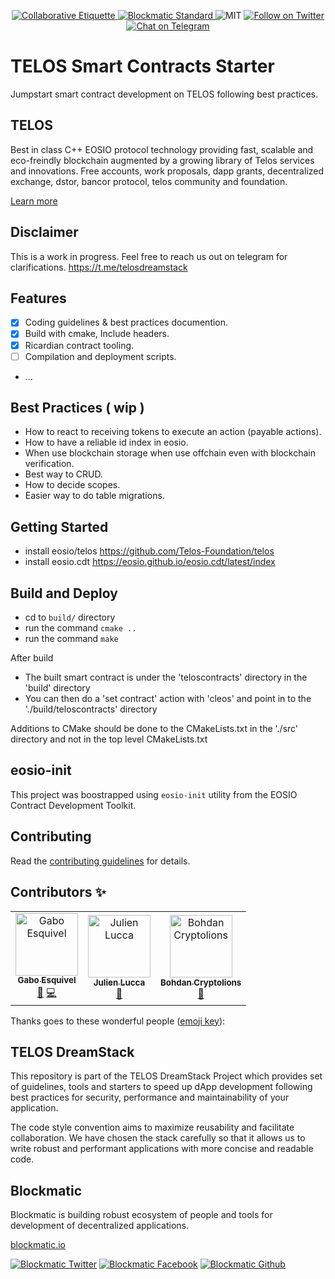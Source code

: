 <p align="center">
	</a>
	<a href="https://git.io/col">
		<img src="https://img.shields.io/badge/%E2%9C%93-collaborative_etiquette-brightgreen.svg" alt="Collaborative Etiquette">
	</a>
  <a href="https://developers.blockmatic.io">
		<img src="https://img.shields.io/badge/code%20style-blockmatic-brightgreen.svg" alt="Blockmatic Standard">
	</a>
	<img src="https://img.shields.io/dub/l/vibe-d.svg" alt="MIT" />
	<a href="https://twitter.com/intent/follow?screen_name=telosdreamstack">
		<img src="https://img.shields.io/twitter/follow/telosdreamstack.svg?style=social&logo=twitter" alt="Follow on Twitter" />
	</a>
	<a href="https://t.me/telosdreamstack">
		<img src="https://img.shields.io/badge/-Chat%20on%20Telegram-blue?style=social&logo=telegram" alt="Chat on Telegram">
	</a>
</p>

# TELOS Smart Contracts Starter

Jumpstart smart contract development on TELOS following best practices.

## TELOS

Best in class C++ EOSIO protocol technology providing fast, scalable and eco-freindly blockchain augmented by a growing library of Telos services and innovations. Free accounts, work proposals, dapp grants, decentralized exchange, dstor, bancor protocol, telos community and foundation.

[Learn more](https://docs.telosdreamstack.io/smart-contracts/telos-blockchain)

## Disclaimer

This is a work in progress. Feel free to reach us out on telegram for clarifications.
https://t.me/telosdreamstack

## Features

- [x] Coding guidelines & best practices documention.
- [x] Build with cmake, Include headers. 
- [x] Ricardian contract tooling.
- [ ] Compilation and deployment scripts.
- ...

## Best Practices ( wip )

- How to react to receiving tokens to execute an action (payable actions).
- How to have a reliable id index in eosio.
- When use blockchain storage when use offchain even with blockchain verification.
- Best way to CRUD.
- How to decide scopes.
- Easier way to do table migrations.

## Getting Started

- install eosio/telos https://github.com/Telos-Foundation/telos  
- install eosio.cdt https://eosio.github.io/eosio.cdt/latest/index 

## Build and Deploy

- cd to `build/` directory
- run the command `cmake ..`
- run the command `make`
 
After build 
 
- The built smart contract is under the 'teloscontracts' directory in the 'build' directory
- You can then do a 'set contract' action with 'cleos' and point in to the './build/teloscontracts' directory

Additions to CMake should be done to the CMakeLists.txt in the './src' directory and not in the top level CMakeLists.txt

## eosio-init

This project was boostrapped using `eosio-init` utility from the EOSIO Contract Development Toolkit.

## Contributing

Read the [contributing guidelines](https://developers.blockmatic.io) for details.

## Contributors ✨

<!-- ALL-CONTRIBUTORS-LIST:START - Do not remove or modify this section -->
<!-- prettier-ignore -->
<table>
  <tr>
    <td align="center"><a href="https://gaboesquivel.com"><img src="https://avatars0.githubusercontent.com/u/391270?v=4" width="100px;" alt="Gabo Esquivel"/><br /><sub><b>Gabo Esquivel</b></sub></a><br /><a href="#ideas-gaboesquivel" title="Ideas, Planning, & Feedback">🤔</a> <a href="https://github.com/telosdreamstack/telos-contracts-starter/commits?author=gaboesquivel" title="Code">💻</a></td>
    <td align="center"><a href="http://lucca65.github.io"><img src="https://avatars1.githubusercontent.com/u/1082127?v=4" width="100px;" alt="Julien Lucca"/><br /><sub><b>Julien Lucca</b></sub></a><br /><a href="#ideas-lucca65" title="Ideas, Planning, & Feedback">🤔</a></td>
    <td align="center"><a href="http://CryptoLions.io"><img src="https://avatars2.githubusercontent.com/u/37701692?v=4" width="100px;" alt="Bohdan Cryptolions"/><br /><sub><b>Bohdan Cryptolions</b></sub></a><br /><a href="#ideas-ansigroup" title="Ideas, Planning, & Feedback">🤔</a></td>
  </tr>
</table>

<!-- ALL-CONTRIBUTORS-LIST:END -->
Thanks goes to these wonderful people ([emoji key](https://allcontributors.org/docs/en/emoji-key)):

## TELOS DreamStack

This repository is part of the TELOS DreamStack Project which provides set of guidelines, tools and starters to speed up dApp development following best practices for security, performance and maintainability of your application.

The code style convention aims to maximize reusability and facilitate collaboration. We have chosen the stack carefully so that it allows us to write robust and performant applications with more concise and readable code.

## Blockmatic

Blockmatic is building robust ecosystem of people and tools for development of decentralized applications.

[blockmatic.io](https://blockmatic.io)

<!-- Please don't remove this: Grab your social icons from https://github.com/carlsednaoui/gitsocial -->

<!-- display the social media buttons in your README -->

[![Blockmatic Twitter][1.1]][1]
[![Blockmatic Facebook][2.1]][2]
[![Blockmatic Github][3.1]][3]

<!-- links to social media icons -->
<!-- no need to change these -->

<!-- icons with padding -->

[1.1]: http://i.imgur.com/tXSoThF.png (twitter icon with padding)
[2.1]: http://i.imgur.com/P3YfQoD.png (facebook icon with padding)
[3.1]: http://i.imgur.com/0o48UoR.png (github icon with padding)

<!-- icons without padding -->

[1.2]: http://i.imgur.com/wWzX9uB.png (twitter icon without padding)
[2.2]: http://i.imgur.com/fep1WsG.png (facebook icon without padding)
[3.2]: http://i.imgur.com/9I6NRUm.png (github icon without padding)


<!-- links to your social media accounts -->
<!-- update these accordingly -->

[1]: http://www.twitter.com/blockmatic_io
[2]: http://fb.me/blockmatic.io
[3]: http://www.github.com/blockmatic

<!-- Please don't remove this: Grab your social icons from https://github.com/carlsednaoui/gitsocial -->

